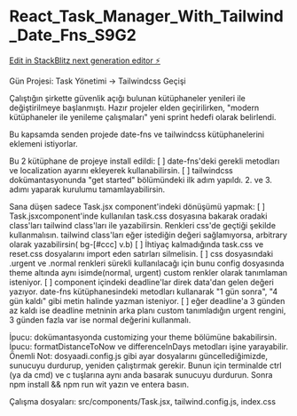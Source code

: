 # React_Task_Manager_With_Tailwind_Date_Fns_S9G2

[Edit in StackBlitz next generation editor ⚡️](https://stackblitz.com/~/github.com/volkante/React_Task_Manager_With_Tailwind_Date_Fns_S9G2)

Gün Projesi: Task Yönetimi -> Tailwindcss Geçişi

Çalıştığın şirkette güvenlik açığı bulunan kütüphaneler yenileri ile değiştirilmeye başlanmıştı. Hazır projeler elden geçirilirken, "modern kütüphaneler ile yenileme çalışmaları" yeni sprint hedefi olarak belirlendi.

Bu kapsamda senden projede date-fns ve tailwindcss kütüphanelerini eklemeni istiyorlar.

Bu 2 kütüphane de projeye install edildi:
[ ] date-fns'deki gerekli metodları ve localization ayarını ekleyerek kullanabilirsin.
[ ] tailwindcss dokümantasyonunda "get started" bölümündeki ilk adım yapıldı. 2. ve 3. adımı yaparak kurulumu tamamlayabilirsin.

Sana düşen sadece Task.jsx component'indeki dönüşümü yapmak:
[ ] Task.jsxcomponent'inde kullanılan task.css dosyasına bakarak oradaki class'ları tailwind class'ları ile yazabilirsin. Renkleri css'de geçtiği şekilde kullanmalısın. tailwind class'ları eğer istediğin değeri sağlamıyorsa, arbitrary olarak yazabilirsin( bg-[#ccc] v.b)
[ ] İhtiyaç kalmadığında task.css ve reset.css dosyalarını import eden satırları silmelisin.
[ ] css dosyasındaki .urgent ve .normal renkleri sürekli kullanılacağı için bunu config dosyasında theme altında aynı isimde(normal, urgent) custom renkler olarak tanımlaman isteniyor.
[ ] component içindeki deadline'lar direk data'dan gelen değeri yazıyor. date-fns kütüphanesindeki metodları kullanarak "1 gün sonra", "4 gün kaldı" gibi metin halinde yazman isteniyor.
[ ] eğer deadline'a 3 günden az kaldı ise deadline metninin arka planı custom tanımladığın urgent rengini, 3 günden fazla var ise normal değerini kullanmalı.

İpucu: dokümantasyonda customizing your theme bölümüne bakabilirsin.
İpucu: formatDistanceToNow ve differenceInDays metodları işine yarayabilir.
Önemli Not: dosyaadi.config.js gibi ayar dosyalarını güncellediğimizde, sunucuyu durdurup, yeniden çalıştırmak gerekir. Bunun için terminalde ctrl (ya da cmd) ve c tuşlarına aynı anda basarak sunucuyu durdurun. Sonra npm install && npm run wit yazın ve entera basın.

Çalışma dosyaları: src/components/Task.jsx, tailwind.config.js, index.css
